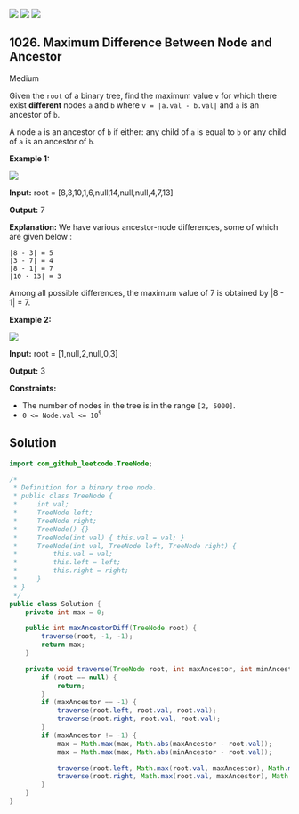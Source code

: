 [![](https://img.shields.io/github/stars/javadev/LeetCode-in-Java?label=Stars&style=flat-square)](https://github.com/javadev/LeetCode-in-Java)
[![](https://img.shields.io/github/forks/javadev/LeetCode-in-Java?label=Fork%20me%20on%20GitHub%20&style=flat-square)](https://github.com/javadev/LeetCode-in-Java/fork)
[![](https://img.shields.io/badge/-LeetCode%20in%20Kotlin-blue?style=flat-square)](https://github.com/javadev/LeetCode-in-Kotlin)

## 1026\. Maximum Difference Between Node and Ancestor

Medium

Given the `root` of a binary tree, find the maximum value `v` for which there exist **different** nodes `a` and `b` where `v = |a.val - b.val|` and `a` is an ancestor of `b`.

A node `a` is an ancestor of `b` if either: any child of `a` is equal to `b` or any child of `a` is an ancestor of `b`.

**Example 1:**

![](https://assets.leetcode.com/uploads/2020/11/09/tmp-tree.jpg)

**Input:** root = [8,3,10,1,6,null,14,null,null,4,7,13]

**Output:** 7

**Explanation:** We have various ancestor-node differences, some of which are given below : 
    
    |8 - 3| = 5 
    |3 - 7| = 4 
    |8 - 1| = 7 
    |10 - 13| = 3 

Among all possible differences, the maximum value of 7 is obtained by \|8 - 1\| = 7.

**Example 2:**

![](https://assets.leetcode.com/uploads/2020/11/09/tmp-tree-1.jpg)

**Input:** root = [1,null,2,null,0,3]

**Output:** 3

**Constraints:**

*   The number of nodes in the tree is in the range `[2, 5000]`.
*   <code>0 <= Node.val <= 10<sup>5</sup></code>

## Solution

```java
import com_github_leetcode.TreeNode;

/*
 * Definition for a binary tree node.
 * public class TreeNode {
 *     int val;
 *     TreeNode left;
 *     TreeNode right;
 *     TreeNode() {}
 *     TreeNode(int val) { this.val = val; }
 *     TreeNode(int val, TreeNode left, TreeNode right) {
 *         this.val = val;
 *         this.left = left;
 *         this.right = right;
 *     }
 * }
 */
public class Solution {
    private int max = 0;

    public int maxAncestorDiff(TreeNode root) {
        traverse(root, -1, -1);
        return max;
    }

    private void traverse(TreeNode root, int maxAncestor, int minAncestor) {
        if (root == null) {
            return;
        }
        if (maxAncestor == -1) {
            traverse(root.left, root.val, root.val);
            traverse(root.right, root.val, root.val);
        }
        if (maxAncestor != -1) {
            max = Math.max(max, Math.abs(maxAncestor - root.val));
            max = Math.max(max, Math.abs(minAncestor - root.val));

            traverse(root.left, Math.max(root.val, maxAncestor), Math.min(root.val, minAncestor));
            traverse(root.right, Math.max(root.val, maxAncestor), Math.min(root.val, minAncestor));
        }
    }
}
```